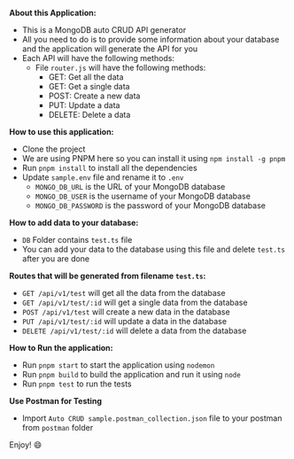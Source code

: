 **About this Application:**

-   This is a MongoDB auto CRUD API generator
-   All you need to do is to provide some information about your database and the application will generate the API for you
-   Each API will have the following methods:
    -   File `router.js` will have the following methods:
        -   GET: Get all the data
        -   GET: Get a single data
        -   POST: Create a new data
        -   PUT: Update a data
        -   DELETE: Delete a data

**How to use this application:**

-   Clone the project
-   We are using PNPM here so you can install it using `npm install -g pnpm`
-   Run `pnpm install` to install all the dependencies
-   Update `sample.env` file and rename it to `.env`
    -   `MONGO_DB_URL` is the URL of your MongoDB database
    -   `MONGO_DB_USER` is the username of your MongoDB database
    -   `MONGO_DB_PASSWORD` is the password of your MongoDB database

**How to add data to your database:**

-   `DB` Folder contains `test.ts` file
-   You can add your data to the database using this file and delete `test.ts` after you are done

**Routes that will be generated from filename `test.ts`:**

-   `GET /api/v1/test` will get all the data from the database
-   `GET /api/v1/test/:id` will get a single data from the database
-   `POST /api/v1/test` will create a new data in the database
-   `PUT /api/v1/test/:id` will update a data in the database
-   `DELETE /api/v1/test/:id` will delete a data from the database

**How to Run the application:**

-   Run `pnpm start` to start the application using `nodemon`
-   Run `pnpm build` to build the application and run it using `node`
-   Run `pnpm test` to run the tests

**Use Postman for Testing**

-   Import `Auto CRUD sample.postman_collection.json` file to your postman from `postman` folder

Enjoy! :smile:
